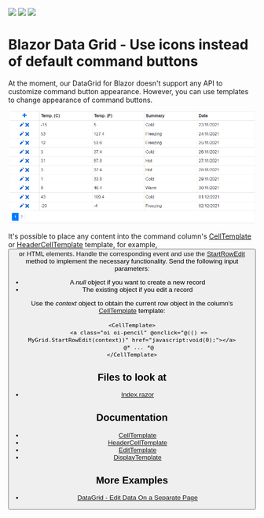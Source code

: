 <!-- default badges list -->
![](https://img.shields.io/endpoint?url=https://codecentral.devexpress.com/api/v1/VersionRange/202762813/20.1.4%2B)
[![](https://img.shields.io/badge/Open_in_DevExpress_Support_Center-FF7200?style=flat-square&logo=DevExpress&logoColor=white)](https://supportcenter.devexpress.com/ticket/details/T807225)
[![](https://img.shields.io/badge/📖_How_to_use_DevExpress_Examples-e9f6fc?style=flat-square)](https://docs.devexpress.com/GeneralInformation/403183)
<!-- default badges end -->

# Blazor Data Grid - Use icons instead of default command buttons

At the moment, our DataGrid for Blazor doesn't support any API to customize command button appearance. However, you can use templates to change appearance of command buttons.

![Data Grid with Custom Icons](images/datagrid-command-icons.png)

It's possible to place any content into the command column's [CellTemplate](https://docs.devexpress.com/Blazor/DevExpress.Blazor.DxDataGridCommandColumn.CellTemplate) or [HeaderCellTemplate](https://docs.devexpress.com/Blazor/DevExpress.Blazor.DxDataGridCommandColumn.HeaderCellTemplate) template, for example, <button> or <a> HTML elements.
Handle the corresponding event and use the [StartRowEdit](https://docs.devexpress.com/Blazor/DevExpress.Blazor.DxDataGrid-1.StartRowEdit(System.Object)) method to implement the necessary functionality. Send the following input parameters:

* A *null* object if you want to create a new record
* The existing object if you edit a record

Use the *context* object to obtain the current row object in the column's [CellTemplate](https://docs.devexpress.com/Blazor/DevExpress.Blazor.DxDataGridCommandColumn.CellTemplate) template:

```razor
<CellTemplate>
    <a class="oi oi-pencil" @onclick="@(() => MyGrid.StartRowEdit(context))" href="javascript:void(0);"></a>
    @* ... *@
</CellTemplate>
```

<!-- default file list -->
## Files to look at

* [Index.razor](./CS/CommandButtonsWithIcons/Pages/Index.razor)
<!-- default file list end -->

## Documentation

- [CellTemplate](https://docs.devexpress.com/Blazor/DevExpress.Blazor.DxDataGridCommandColumn.CellTemplate)
- [HeaderCellTemplate](https://docs.devexpress.com/Blazor/DevExpress.Blazor.DxDataGridCommandColumn.HeaderCellTemplate)
- [EditTemplate](https://docs.devexpress.com/Blazor/DevExpress.Blazor.DxDataGridColumn.EditTemplate)
- [DisplayTemplate](https://docs.devexpress.com/Blazor/DevExpress.Blazor.DxDataGridColumn.DisplayTemplate)

## More Examples

- [DataGrid - Edit Data On a Separate Page](https://github.com/DevExpress-Examples/blazor-DxDataGrid-Separate-Edit-Form)